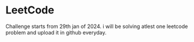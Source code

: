 # LeetCode

Challenge starts from 29th jan of 2024. i will be solving atlest one leetcode problem and upload it in github everyday.
